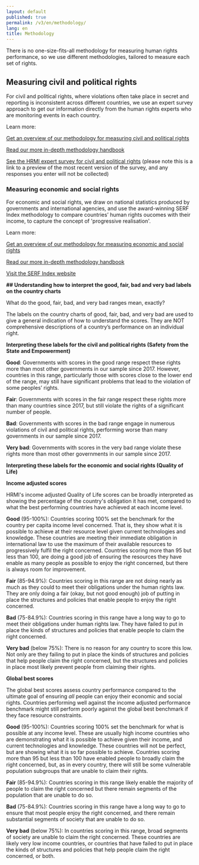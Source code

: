 ```yaml
---
layout: default
published: true
permalink: /v3/en/methodology/
lang: en
title: Methodology
---
```


There is no one-size-fits-all methodology for measuring human rights performance, so we use different methodologies, tailored to measure each set of rights.

## Measuring civil and political rights

For civil and political rights, where violations often take place in secret and reporting is inconsistent across different countries, we use an expert survey approach to get our information directly from the human rights experts who are monitoring events in each country.

Learn more:

[Get an overview of our methodology for measuring civil and political rights](https://humanrightsmeasurement.org//methodology/measuring-civil-political-rights/)

[Read our more in-depth methodology handbook](https://humanrightsmeasurement.org/methodology-handbook/)

[See the HRMI expert survey for civil and political rights](https://ugeorgia.ca1.qualtrics.com/jfe/preview/SV_72IQjpYjeCbIw3b?Q_SurveyVersionID=current&Q_CHL=preview) (please note this is a link to a preview of the most recent version of the survey, and any responses you enter will not be collected)


### Measuring economic and social rights

For economic and social rights, we draw on national statistics produced by governments and international agencies, and use the award-winning SERF Index methodology to compare countries’ human rights oucomes with their income, to capture the concept of 'progressive realisation'.

Learn more:

[Get an overview of our methodology for measuring economic and social rights](https://humanrightsmeasurement.org//methodology/measuring-economic-social-rights/)

[Read our more in-depth methodology handbook](https://humanrightsmeasurement.org/methodology-handbook/)

[Visit the SERF Index website](https://serfindex.uconn.edu/)


**## Understanding how to interpret the good, fair, bad and very bad labels on the country charts**

What do the good, fair, bad, and very bad ranges mean, exactly?

The labels on the country charts of good, fair, bad, and very bad are used to give a general indication of how to understand the scores. They are NOT comprehensive descriptions of a country’s performance on an individual right.  

**Interpreting these labels for the civil and political rights (Safety from the State and Empowerment)**

**Good**: Governments with scores in the good range respect these rights more than most other governments in our sample since 2017. However, countries in this range, particularly those with scores close to the lower end of the range, may still have significant problems that lead to the violation of some peoples’ rights.

**Fair**: Governments with scores in the fair range respect these rights more than many countries since 2017, but still violate the rights of a significant number of people.

**Bad**: Governments with scores in the bad range engage in numerous violations of civil and political rights, performing worse than many governments in our sample since 2017.

**Very bad**: Governments with scores in the very bad range violate these rights more than most other governments in our sample since 2017.

**Interpreting these labels for the economic and social rights (Quality of Life)**

**Income adjusted scores**

HRMI's income adjusted Quality of Life scores can be broadly interpreted as showing the percentage of the country's obligation it has met, compared to what the best performing countries have achieved at each income level.  

**Good** (95-100%): Countries scoring 100% set the benchmark for the country per capita income level concerned. That is, they show what it is possible to achieve at their resource level given current technologies and knowledge. These countries are meeting their immediate obligation in international law to use the maximum of their available resources to progressively fulfil the right concerned. Countries scoring more than 95 but less than 100, are doing a good job of ensuring the resources they have enable as many people as possible to enjoy the right concerned, but there is always room for improvement.

**Fair** (85-94.9%): Countries scoring in this range are not doing nearly as much as they could to meet their obligations under the human rights law. They are only doing a fair (okay, but not good enough) job of putting in place the structures and policies that enable people to enjoy the right concerned.  

**Bad** (75-84.9%):  Countries scoring in this range have a long way to go to meet their obligations under human rights law. They have failed to put in place the kinds of structures and policies that enable people to claim the right concerned. 

**Very bad** (below 75%): There is no reason for any country to score this low. Not only are they failing to put in place the kinds of structures and policies that help people claim the right concerned, but the structures and policies in place most likely prevent people from claiming their rights.  

**Global best scores**

The global best scores assess country performance compared to the ultimate goal of ensuring _all_ people can enjoy their economic and social rights. Countries performing well against the income adjusted performance benchmark might still perform poorly against the global best benchmark if they face resource constraints.

**Good** (95-100%): Countries scoring 100% set the benchmark for what is possible at any income level. These are usually high income countries who are demonstrating what it is possible to achieve given their income, and current technologies and knowledge. These countries will not be perfect, but are showing what it is so far possible to achieve. Countries scoring more than 95 but less than 100 have enabled people to broadly claim the right concerned, but, as in every country, there will still be some vulnerable population subgroups that are unable to claim their rights.

**Fair** (85-94.9%): Countries scoring in this range likely enable the majority of people to claim the right concerned but there remain segments of the population that are unable to do so. 

**Bad** (75-84.9%): Countries scoring in this range have a long way to go to ensure that most people enjoy the right concerned, and there remain substantial segments of society that are unable to do so.  

**Very bad** (below 75%): In countries scoring in this range, broad segments of society are unable to claim the right concerned. These countries are likely very low income countries, or countries that have failed to put in place the kinds of structures and policies that help people claim the right concerned, or both.

